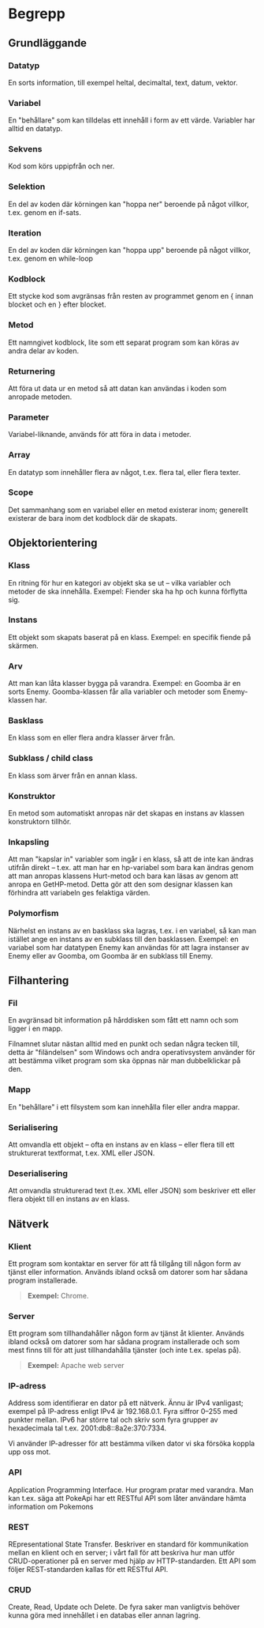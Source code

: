 # Begrepp

## Grundläggande

### Datatyp

En sorts information, till exempel heltal, decimaltal, text, datum, vektor.

### Variabel

En "behållare" som kan tilldelas ett innehåll i form av ett värde. Variabler har alltid en datatyp.

### Sekvens

Kod som körs uppipfrån och ner.

### Selektion

En del av koden där körningen kan "hoppa ner" beroende på något villkor, t.ex. genom en if-sats.

### Iteration

En del av koden där körningen kan "hoppa upp" beroende på något villkor, t.ex. genom en while-loop

### Kodblock

Ett stycke kod som avgränsas från resten av programmet genom en { innan blocket och en } efter blocket.

### Metod

Ett namngivet kodblock, lite som ett separat program som kan köras av andra delar av koden.

### Returnering

Att föra ut data ur en metod så att datan kan användas i koden som anropade metoden.

### Parameter

Variabel-liknande, används för att föra in data i metoder. 

### Array

En datatyp som innehåller flera av något, t.ex. flera tal, eller flera texter.

### Scope

Det sammanhang som en variabel eller en metod existerar inom; generellt existerar de bara inom det kodblock där de skapats.

## Objektorientering

### Klass

En ritning för hur en kategori av objekt ska se ut – vilka variabler och metoder de ska innehålla. Exempel: Fiender ska ha hp och kunna förflytta sig.

### Instans

Ett objekt som skapats baserat på en klass. Exempel: en specifik fiende på skärmen.

### Arv

Att man kan låta klasser bygga på varandra. Exempel: en Goomba är en sorts Enemy. Goomba-klassen får alla variabler och metoder som Enemy-klassen har.

### Basklass

En klass som en eller flera andra klasser ärver från.

### Subklass / child class

En klass som ärver från en annan klass.

### Konstruktor

En metod som automatiskt anropas när det skapas en instans av klassen konstruktorn tillhör.

### Inkapsling

Att man "kapslar in" variabler som ingår i en klass, så att de inte kan ändras utifrån direkt – t.ex. att man har en hp-variabel som bara kan ändras genom att man anropas klassens Hurt-metod och bara kan läsas av genom att anropa en GetHP-metod. Detta gör att den som designar klassen kan förhindra att variabeln ges felaktiga värden.

### Polymorfism

Närhelst en instans av en basklass ska lagras, t.ex. i en variabel, så kan man istället ange en instans av en subklass till den basklassen. Exempel: en variabel som har datatypen Enemy kan användas för att lagra instanser av Enemy eller av Goomba, om Goomba är en subklass till Enemy.

## Filhantering

### Fil

En avgränsad bit information på hårddisken som fått ett namn och som ligger i en mapp.

Filnamnet slutar nästan alltid med en punkt och sedan några tecken till, detta är "filändelsen" som Windows och andra operativsystem använder för att bestämma vilket program som ska öppnas när man dubbelklickar på den.

### Mapp

En "behållare" i ett filsystem som kan innehålla filer eller andra mappar.

### Serialisering

Att omvandla ett objekt – ofta en instans av en klass – eller flera till ett strukturerat textformat, t.ex. XML eller JSON.

### Deserialisering

Att omvandla strukturerad text (t.ex. XML eller JSON) som beskriver ett eller flera objekt till en instans av en klass.

## Nätverk

### Klient

Ett program som kontaktar en server för att få tillgång till någon form av tjänst eller information. Används ibland också om datorer som har sådana program installerade.

> **Exempel:** Chrome.

### Server

Ett program som tillhandahåller någon form av tjänst åt klienter. Används ibland också om datorer som har sådana program installerade och som mest finns till för att just tillhandahålla tjänster (och inte t.ex. spelas på).

> **Exempel:** Apache web server

### IP-adress

Address som identifierar en dator på ett nätverk. Ännu är IPv4 vanligast; exempel på IP-adress enligt IPv4 är 192.168.0.1. Fyra siffror 0–255 med punkter mellan. IPv6 har större tal och skriv som fyra grupper av hexadecimala tal t.ex. 2001:db8::8a2e:370:7334.

Vi använder IP-adresser för att bestämma vilken dator vi ska försöka koppla upp oss mot.

### API

Application Programming Interface. Hur program pratar med varandra. Man kan t.ex. säga att PokeApi har ett RESTful API som låter användare hämta information om Pokemons

### REST

REpresentational State Transfer. Beskriver en standard för kommunikation mellan en klient och en server; i vårt fall för att beskriva hur man utför CRUD-operationer på en server med hjälp av HTTP-standarden. Ett API som följer REST-standarden kallas för ett RESTful API.

### CRUD

Create, Read, Update och Delete. De fyra saker man vanligtvis behöver kunna göra med innehållet i en databas eller annan lagring.

